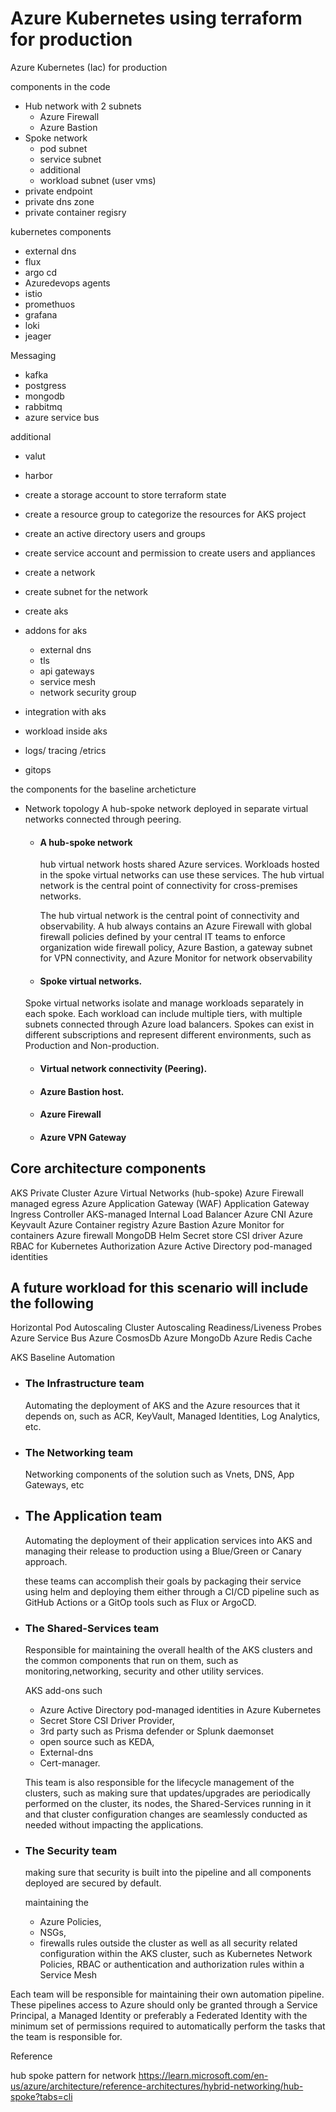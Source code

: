 # Azure Kubernetes using terraform for production 
Azure Kubernetes (Iac)  for production  

components in the code 

- Hub network with 2 subnets
  - Azure Firewall 
  - Azure Bastion
- Spoke network 
  - pod subnet
  - service subnet
  - additional 
  - workload subnet (user vms)
- private endpoint 
- private dns zone 
- private container regisry

kubernetes components
- external dns
- flux
- argo cd
- Azuredevops agents
- istio
- promethuos 
- grafana 
- loki
- jeager

Messaging 
- kafka
- postgress
- mongodb
- rabbitmq
- azure service bus

additional
- valut
- harbor 


- create a storage account to store terraform state 
- create a resource group to categorize the resources for AKS project
- create an active directory users and groups
- create service account and permission to create users and appliances 
- create a network
- create subnet for the network 
- create aks 
- addons for aks
  - external dns
  - tls
  - api gateways
  - service mesh
  - network security group
- integration with aks
- workload inside aks
- logs/ tracing /etrics
- gitops



the components for the baseline archeticture 
- Network topology
    A hub-spoke network  deployed in separate virtual networks connected through peering.
    
   - #### A hub-spoke network   
     hub virtual network hosts shared Azure services. Workloads hosted in the spoke virtual networks can use these services. The hub virtual network is the central point of connectivity for cross-premises networks.

     The hub virtual network is the central point of connectivity and observability. A hub always contains an Azure Firewall with global firewall policies defined by your central IT teams to enforce organization wide firewall policy, Azure Bastion, a gateway subnet for VPN connectivity, and Azure Monitor for network observability

   - #### Spoke virtual networks. 
    Spoke virtual networks isolate and manage workloads separately in each spoke. Each workload can include multiple tiers, with multiple subnets connected through Azure load balancers. Spokes can exist in different subscriptions and represent different environments, such as Production and Non-production.

   - #### Virtual network connectivity (Peering).

   - #### Azure Bastion host.
   - #### Azure Firewall
   - #### Azure VPN Gateway









## Core architecture components
AKS Private Cluster
Azure Virtual Networks (hub-spoke)
Azure Firewall managed egress
Azure Application Gateway (WAF)
Application Gateway Ingress Controller
AKS-managed Internal Load Balancer
Azure CNI
Azure Keyvault
Azure Container registry
Azure Bastion
Azure Monitor for containers
Azure firewall
MongoDB
Helm
Secret store CSI driver
Azure RBAC for Kubernetes Authorization
Azure Active Directory pod-managed identities


## A future workload for this scenario will include the following

Horizontal Pod Autoscaling
Cluster Autoscaling
Readiness/Liveness Probes
Azure Service Bus
Azure CosmosDb
Azure MongoDb
Azure Redis Cache



AKS Baseline Automation

- ### The Infrastructure team 
  Automating the deployment of AKS and the Azure resources that it depends on, such as ACR, KeyVault, Managed Identities, Log Analytics, etc.


- ### The Networking team
  Networking components of the solution such as Vnets, DNS, App Gateways, etc

- ## The Application team
  Automating the deployment of their application services into AKS and managing their release to production using a Blue/Green or Canary approach.

  these teams can accomplish their goals by packaging their service using helm and deploying them either through a CI/CD pipeline such as GitHub Actions or a GitOp tools such as Flux or ArgoCD.


- ### The Shared-Services team

  Responsible for maintaining the overall health of the AKS clusters and the common components that run on them, such as monitoring,networking, security and other utility services.


  AKS add-ons such 
   - Azure Active Directory pod-managed identities in Azure Kubernetes
   - Secret Store CSI Driver Provider, 
   - 3rd party such as Prisma defender or Splunk daemonset
   - open source such as KEDA, 
   - External-dns 
   - Cert-manager. 
   
   This team is also responsible for the lifecycle management of the clusters, such as making sure that updates/upgrades are periodically performed on the cluster, its nodes, the Shared-Services running in it and that cluster configuration changes are seamlessly conducted as needed without impacting the applications.

- ### The Security team
   making sure that security is built into the pipeline and all components deployed are secured by default.

   maintaining the 
   - Azure Policies, 
   - NSGs, 
   - firewalls rules outside the cluster as well as all security related configuration within the AKS cluster, such as Kubernetes Network Policies, RBAC or authentication and authorization rules within a Service Mesh



Each team will be responsible for maintaining their own automation pipeline. These pipelines access to Azure should only be granted through a Service Principal, a Managed Identity or preferably a Federated Identity with the minimum set of permissions required to automatically perform the tasks that the team is responsible for.



Reference 

hub spoke pattern for network 
https://learn.microsoft.com/en-us/azure/architecture/reference-architectures/hybrid-networking/hub-spoke?tabs=cli